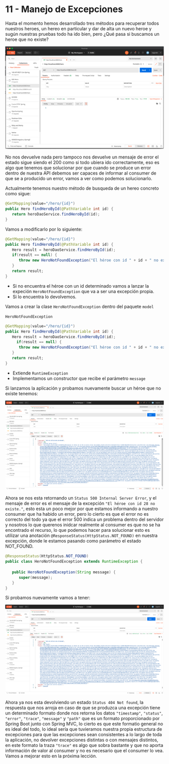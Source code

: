 # 11 - Manejo de Excepciones

Hasta el momento hemos desarrollado tres métodos para recuperar todos nuestros heroes, un hereo en particular y dar de alta un nuevo heroe y sugún nuestras pruebas todo ha ido bien, pero ¿Qué pasa si buscamos un heroe que no existe?

![03-11-01](images/03-11-01.png)

No nos devuelve nada pero tampoco nos devuelve un mensaje de error el estado sigue siendo el 200 como si todo ubiera ido correctamente, eso es algo que tenemos que solucionar por que cuando se produce un error dentro de nuestra API debemos ser capaces de informar al consumer de que se a producido un error, vamos a ver como podemos solucionarlo.

Actualmente tenemos nuestro método de busqueda de un hereo concreto como sigue:

```java
@GetMapping(value="/hero/{id}")
public Hero findHeroById(@PathVariable int id) {
   return heroDaoService.findHeroById(id);
}
```

Vamos a modificarlo por lo siguiente:

```java
@GetMapping(value="/hero/{id}")
public Hero findHeroById(@PathVariable int id) {
   Hero result = heroDaoService.findHeroById(id);
   if(result == null) {
      throw new HeroNotFoundException("El héroe con id " + id + " no existe.");
   }
   return result;
}
```

* Si no encuentra el héroe con un id determinado vamos a lanzar la expeción `HeroNotFoundException` que va a ser una excepción propia.
* Si lo encuentra lo devolvemos.

Vamos a crear la clase `HeroNotFoundException` dentro del paquete `model` 

`HeroNotFoundException`

```java
@GetMapping(value="/hero/{id}")
public Hero findHeroById(@PathVariable int id) {
   Hero result = heroDaoService.findHeroById(id);
	 if(result == null) {
      throw new HeroNotFoundException("El héroe con id " + id + " no existe.");
   }
   return result;
}
```
* Extiende `RuntimeException`
* Implementamos un constructor que recibe el parámetro `message`

Si lanzamos la aplicación y probamos nuevamente buscar un héroe que no existe tenemos:

![03-11-02](images/03-11-02.png)

Ahora se nos esta retornando un `Status 500 Internal Server Error`, y el mensaje de error es el mensaje de la excepción `"El héroe con id 28 no existe."`, esto esta un poco mejor por que estamos informando a nuestro consumer que ha habido un error, pero lo cierto es que el error no es correcto del todo ya que el error 500 indica un problema dentro del servidor y nosotros lo que querenos inidcar realmente al consumer es que no se ha encontrado el recurso, lo que podemos hacer para solucionar esto es utilizar una anotación `@ResponseStatus(HttpStatus.NOT_FOUND)` en nuestra excepción, donde le estamos pasando como parámetro el estado NOT_FOUND.

```java
@ResponseStatus(HttpStatus.NOT_FOUND)
public class HeroNotFoundException extends RuntimeException {

   public HeroNotFoundException(String message) {
      super(message);
   }
}
```

Si probamos nuevamente vamos a tener:

![03-11-03](images/03-11-03.png)

Ahora ya nos esta devolviendo un estado `Status 404 Not found`, la respuesta que nos arroja en caso de que se produzca una excepción tiene un determinado formato donde nos retorna los datos `"timestamp"`, `"status"`, `"error"`, `"trace"`, `"message"` y `"path"` que es un formato proporcionado por Spring Boot junto con Spring MVC, lo cierto es que este formatio general no es ideal del todo, lo ideal sería que tuvieramos nuestra propia estructura de excepciones para que las excepciones sean consistentes a lo largo de toda la aplicación, no devolver excepciones distintas o con mensajes distintos, en este formato la traza `"trace"` es algo que sobra bastante y que no aporta información de valor al consumer y no es necesario que el consumer lo vea. Vamos a mejorar esto en la próxima lección.


